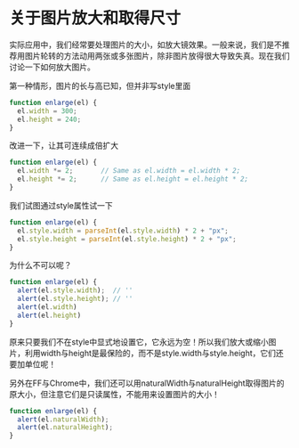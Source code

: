 # 关于图片放大和取得尺寸

实际应用中，我们经常要处理图片的大小，如放大镜效果。一般来说，我们是不推荐用图片轮转的方法动用两张或多张图片，除非图片放得很大导致失真。现在我们讨论一下如何放大图片。

第一种情形，图片的长与高已知，但并非写style里面
```javascript
function enlarge(el) {
  el.width = 300;
  el.height = 240;
}
```

改进一下，让其可连续成倍扩大
```javascript
function enlarge(el) {
  el.width *= 2;       // Same as el.width = el.width * 2;
  el.height *= 2;      // Same as el.height = el.height * 2;
}
```

我们试图通过style属性试一下
```javascript
function enlarge(el) {
  el.style.width = parseInt(el.style.width) * 2 + "px";
  el.style.height = parseInt(el.style.height) * 2 + "px";
}
```

为什么不可以呢？
```javascript
function enlarge(el) {
  alert(el.style.width);  // ''
  alert(el.style.height); // ''
  alert(el.width)
  alert(el.height)
}
```

原来只要我们不在style中显式地设置它，它永远为空！所以我们放大或缩小图片，利用width与height是最保险的，而不是style.width与style.height，它们还要加单位呢！

另外在FF与Chrome中，我们还可以用naturalWidth与naturalHeight取得图片的原大小，但注意它们是只读属性，不能用来设置图片的大小！
```javascript
function enlarge(el) {
  alert(el.naturalWidth);
  alert(el.naturalHeight);
}
```
